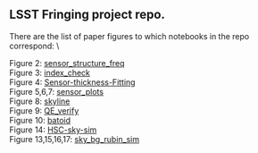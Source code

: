 ## LSST Fringing project repo.

There are the list of paper figures to which notebooks in the repo correspond: \

Figure 2: [sensor_structure_freq](https://github.com/Zhiyuan-G/LSSTFringe/blob/main/notebooks/senor_structure_freq.ipynb) \
Figure 3: [index_check](https://github.com/Zhiyuan-G/LSSTFringe/blob/main/notebooks/index_check.ipynb) \
Figure 4: [Sensor-thickness-Fitting](https://github.com/Zhiyuan-G/LSSTFringe/blob/main/notebooks/Sensor-thickness-Fitting.ipynb) \
Figure 5,6,7: [sensor_plots](https://github.com/Zhiyuan-G/LSSTFringe/blob/main/notebooks/sensor_plots.ipynb) \
Figure 8: [skyline](https://github.com/Zhiyuan-G/LSSTFringe/blob/main/notebooks/skyline.ipynb) \
Figure 9: [QE_verify](https://github.com/Zhiyuan-G/LSSTFringe/blob/main/notebooks/QE_verify.ipynb) \
Figure 10: [batoid](https://github.com/Zhiyuan-G/LSSTFringe/blob/main/notebooks/batoid.ipynb) \
Figure 14: [HSC-sky-sim](https://github.com/Zhiyuan-G/LSSTFringe/blob/main/notebooks/HSC-sky-sim.ipynb) \
Figure 13,15,16,17: [sky_bg_rubin_sim](https://github.com/Zhiyuan-G/LSSTFringe/blob/main/notebooks/sky_bg_rubin_sim.ipynb)
